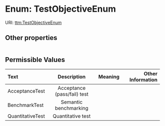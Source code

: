 
# Enum: TestObjectiveEnum




URI: [ttm:TestObjectiveEnum](https://w3id.org/TranslatorSRI/TranslatorTestingModel/TestObjectiveEnum)


## Other properties

|  |  |  |
| --- | --- | --- |

## Permissible Values

| Text | Description | Meaning | Other Information |
| :--- | :---: | :---: | ---: |
| AcceptanceTest | Acceptance (pass/fail) test |  |  |
| BenchmarkTest | Semantic benchmarking |  |  |
| QuantitativeTest | Quantitative test |  |  |

